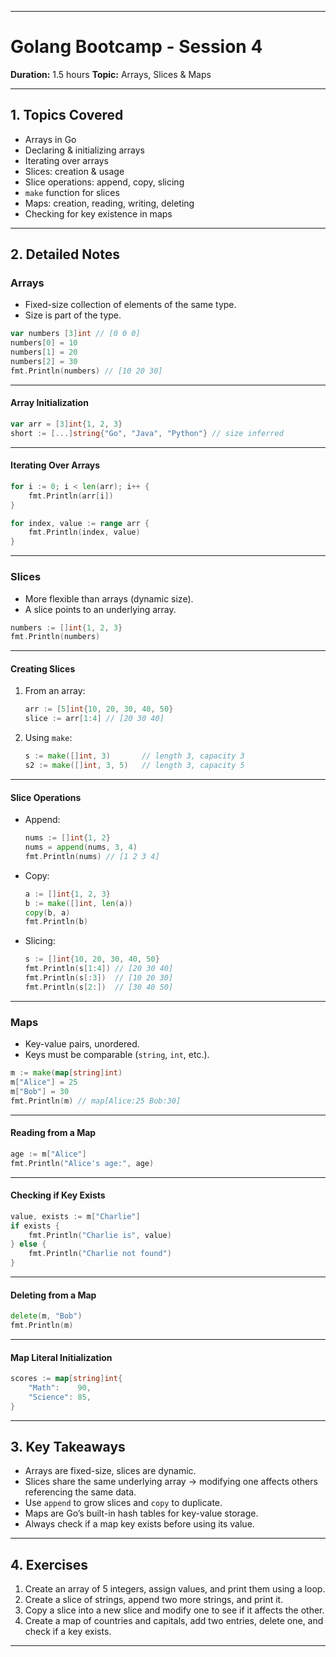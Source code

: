 
---

# Golang Bootcamp - Session 4

**Duration:** 1.5 hours
**Topic:** Arrays, Slices & Maps

---

## 1. Topics Covered

* Arrays in Go
* Declaring & initializing arrays
* Iterating over arrays
* Slices: creation & usage
* Slice operations: append, copy, slicing
* `make` function for slices
* Maps: creation, reading, writing, deleting
* Checking for key existence in maps

---

## 2. Detailed Notes

### Arrays

* Fixed-size collection of elements of the same type.
* Size is part of the type.

```go
var numbers [3]int // [0 0 0]
numbers[0] = 10
numbers[1] = 20
numbers[2] = 30
fmt.Println(numbers) // [10 20 30]
```

---

#### Array Initialization

```go
var arr = [3]int{1, 2, 3}
short := [...]string{"Go", "Java", "Python"} // size inferred
```

---

#### Iterating Over Arrays

```go
for i := 0; i < len(arr); i++ {
    fmt.Println(arr[i])
}

for index, value := range arr {
    fmt.Println(index, value)
}
```

---

### Slices

* More flexible than arrays (dynamic size).
* A slice points to an underlying array.

```go
numbers := []int{1, 2, 3}
fmt.Println(numbers)
```

---

#### Creating Slices

1. From an array:

   ```go
   arr := [5]int{10, 20, 30, 40, 50}
   slice := arr[1:4] // [20 30 40]
   ```
2. Using `make`:

   ```go
   s := make([]int, 3)       // length 3, capacity 3
   s2 := make([]int, 3, 5)   // length 3, capacity 5
   ```

---

#### Slice Operations

* Append:

  ```go
  nums := []int{1, 2}
  nums = append(nums, 3, 4)
  fmt.Println(nums) // [1 2 3 4]
  ```

* Copy:

  ```go
  a := []int{1, 2, 3}
  b := make([]int, len(a))
  copy(b, a)
  fmt.Println(b)
  ```

* Slicing:

  ```go
  s := []int{10, 20, 30, 40, 50}
  fmt.Println(s[1:4]) // [20 30 40]
  fmt.Println(s[:3])  // [10 20 30]
  fmt.Println(s[2:])  // [30 40 50]
  ```

---

### Maps

* Key-value pairs, unordered.
* Keys must be comparable (`string`, `int`, etc.).

```go
m := make(map[string]int)
m["Alice"] = 25
m["Bob"] = 30
fmt.Println(m) // map[Alice:25 Bob:30]
```

---

#### Reading from a Map

```go
age := m["Alice"]
fmt.Println("Alice's age:", age)
```

---

#### Checking if Key Exists

```go
value, exists := m["Charlie"]
if exists {
    fmt.Println("Charlie is", value)
} else {
    fmt.Println("Charlie not found")
}
```

---

#### Deleting from a Map

```go
delete(m, "Bob")
fmt.Println(m)
```

---

#### Map Literal Initialization

```go
scores := map[string]int{
    "Math":    90,
    "Science": 85,
}
```

---

## 3. Key Takeaways

* Arrays are fixed-size, slices are dynamic.
* Slices share the same underlying array → modifying one affects others referencing the same data.
* Use `append` to grow slices and `copy` to duplicate.
* Maps are Go’s built-in hash tables for key-value storage.
* Always check if a map key exists before using its value.

---

## 4. Exercises

1. Create an array of 5 integers, assign values, and print them using a loop.
2. Create a slice of strings, append two more strings, and print it.
3. Copy a slice into a new slice and modify one to see if it affects the other.
4. Create a map of countries and capitals, add two entries, delete one, and check if a key exists.

---


